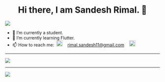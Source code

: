 ### <h1 align="center">Hi there, I am Sandesh Rimal. 👋</h1>

<!-- - 🔭 I’m currently working on ... -->
<img src="https://komarev.com/ghpvc/?username=sandesh101&label=Profile+views&color=129e00&style=plastic"></img>
- 🔭 I’m currently a student.
- 🌱 I’m currently learning Flutter.
- 📫 How to reach me: &nbsp;<a href="https://www.linkedin.com/in/sandesh-rimal-a70b9616a/"><img src="https://content.linkedin.com/content/dam/me/business/en-us/amp/brand-site/v2/bg/LI-Bug.svg.original.svg" height="20"></a> &nbsp;&nbsp; <a href="mailto:rimal.sandesh11@gmail.com">rimal.sandesh11@gmail.com</a> &nbsp;&nbsp; <a href="https://www.instagram.com/mr.bhudi/"><img src="https://image.freepik.com/free-vector/instagram-background-gradient-colors_23-2147823814.jpg" height="20"></a> 
<!-- - 😄 Pronouns: ...
- ⚡ Fun fact: ...
 -->
 <hr>
<img src="https://github-readme-stats.vercel.app/api?username=sandesh101&&show_icons=true&title_color=950101&icon_color=950101&text_color=ffffff&bg_color=0F0E0E">
<hr>
<img src="https://github-readme-stats.vercel.app/api/top-langs/?username=sandesh101&layout=compact&theme=dracula">
